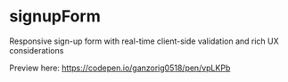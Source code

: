 # signupForm
Responsive sign-up form with real-time client-side validation and rich UX considerations

Preview here: https://codepen.io/ganzorig0518/pen/vpLKPb
